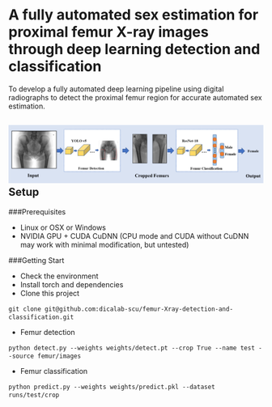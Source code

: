 A fully automated sex estimation for proximal femur X-ray images through deep learning detection and classification
===
To develop a fully automated deep learning pipeline using digital radiographs to detect the proximal femur region for accurate automated sex estimation.

![pipeline](data/pipeline.png)
Setup
---
###Prerequisites
* Linux or OSX or Windows
* NVIDIA GPU + CUDA CuDNN (CPU mode and CUDA without CuDNN may work with minimal modification, but untested)

###Getting Start
* Check the environment
* Install torch and dependencies
* Clone this project

```
git clone git@github.com:dicalab-scu/femur-Xray-detection-and-classification.git
```

* Femur detection
```
python detect.py --weights weights/detect.pt --crop True --name test --source femur/images
```

* Femur classification
```
python predict.py --weights weights/predict.pkl --dataset runs/test/crop
```